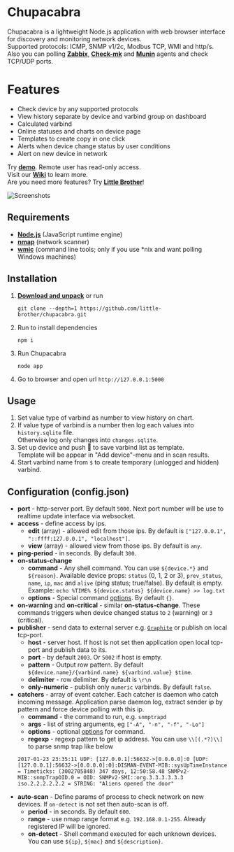 # Chupacabra

Chupacabra is a lightweight Node.js application with web browser interface for discovery and monitoring network devices.<br>
Supported protocols: ICMP, SNMP v1/2c, Modbus TCP, WMI and http/s.<br>
Also you can polling [**Zabbix**](http://www.zabbix.com/download), [**Check-mk**](https://mathias-kettner.de/checkmk_linuxagent.html) and [**Munin**](https://github.com/munin-monitoring/munin-c) agents and check TCP/UDP ports.

# Features
* Check device by any supported protocols
* View history separate by device and varbind group on dashboard
* Calculated varbind
* Online statuses and charts on device page
* Templates to create copy in one click
* Alerts when device change status by user conditions
* Alert on new device in network

Try [**demo**](http://77.37.160.20:5000/). Remote user has read-only access.<br>
Visit our [**Wiki**](https://github.com/little-brother/chupacabra/wiki) to learn more.<br>
Are you need more features? Try [**Little Brother**](https://github.com/little-brother/little-brother)!

![Screenshots](http://little-brother.ru/images/chupacabra2.gif)<br>

## Requirements
* [**Node.js**](https://nodejs.org/en/download/) (JavaScript runtime engine)
* [**nmap**](https://nmap.org/download.html) (network scanner)
* [**wmic**](https://www.krenger.ch/blog/wmi-commands-from-linux/) (command line tools; only if you use *nix and want polling Windows machines)

## Installation
1. [**Download and unpack**](https://github.com/little-brother/chupacabra/archive/master.zip) or run

   ```
   git clone --depth=1 https://github.com/little-brother/chupacabra.git
   ``` 
2. Run to install dependencies
   ```
   npm i
   ```
3. Run Chupacabra
   ```
   node app
   ```
4. Go to browser and open url `http://127.0.0.1:5000`

## Usage
1. Set value type of varbind as number to view history on chart.
2. If value type of varbind is a number then log each values into `history.sqlite` file.<br> 
   Otherwise log only changes into `changes.sqlite`.	
3. Set up device and push &#128190; to save varbind list as template.<br>
   Template will be appear in "Add device"-menu and in scan results.
4. Start varbind name from `$` to create temporary (unlogged and hidden) varbind.

## Configuration (config.json)
* **port** - http-server port. By default `5000`. Next port number will be use to realtime update interface via websocket.
* **access** - define access by ips.
  * **edit** (array) - allowed edit from those ips. By default is `["127.0.0.1", "::ffff:127.0.0.1", "localhost"]`.
  * **view** (array) - allowed view from those ips. By default is `any`. 
* **ping-period** - in seconds. By default `300`.
* **on-status-change** 
  * **command** - Any shell command. You can use `${device.*}` and `${reason}`. Available device props: `status` (0, 1, 2 or 3), `prev_status`, `name`, `ip`, `mac` and `alive` (ping status; true/false). By default is empty.
    <br>Example: `echo %TIME% ${device.status} ${device.name} >> log.txt`
  * **options** - Special command [options](https://nodejs.org/api/child_process.html#child_process_child_process_spawn_command_args_options). By default `{}`.
* **on-warning** and **on-critical** - similar **on-status-change**. These commands triggers when device changed status to `2` (warning) or `3` (critical).
* **publisher** - send data to external server e.g. [`Graphite`](https://graphiteapp.org/) or publish on local tcp-port.
  * **host** - server host. If host is not set then application open local tcp-port and publish data to its.
  * **port** - by default `2003`. Or `5002` if host is empty.	
  * **pattern** - Output row pattern. By default `${device.name}/{varbind.name} ${varbind.value} $time`.
  * **delimiter** - row delimiter. By default is `\r\n`
  * **only-numeric** - publish only `numeric` varbinds. By default `false`.	
* **catchers** - array of event catcher. Each catcher is daemon who catch incoming message. Application parse daemon log, extract sender ip by pattern and force device polling with this ip.
    * **command** - the command to run, e.g. `snmptrapd`
    * **args** - list of string arguments, eg `["-A", "-n", "-f", "-Lo"]`
    * **options** - optional [options](https://nodejs.org/api/child_process.html#child_process_child_process_spawn_command_args_options) for command.
    * **regexp** - regexp pattern to get ip address. You can use `\\[(.*?)\\]` to parse snmp trap like below
    ```
    2017-01-23 23:35:11 UDP: [127.0.0.1]:56632->[0.0.0.0]:0 [UDP: [127.0.0.1]:56632->[0.0.0.0]:0]:DISMAN-EVENT-MIB::sysUpTimeInstance = Timeticks: (3002705848) 347 days, 12:50:58.48 SNMPv2-MIB::snmpTrapOID.0 = OID: SNMPv2-SMI::org.3.3.3.3.3.3    iso.2.2.2.2.2.2 = STRING: "Aliens opened the door"
    ```
* **auto-scan** - Define params of process to check network on new devices. If `on-detect` is not set then auto-scan is off.
  * **period** - in seconds. By default `600`.
  * **range** - use nmap range format e.g. `192.168.0.1-255`. Already registered IP will be ignored.
  *	**on-detect** - Shell command executed for each unknown devices. You can use `${ip}`, `${mac}` and `${description}`.